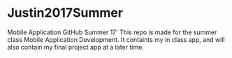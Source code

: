 # Justin2017Summer
Mobile Application GitHub Summer 17'
This repo is made for the summer class Mobile Application Development. It containts my in class app, and will also contain my final 
project app at a later time.
